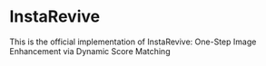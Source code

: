 # InstaRevive
This is the official implementation of InstaRevive: One-Step Image Enhancement via Dynamic Score Matching
